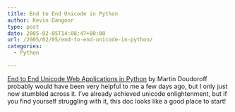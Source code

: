 ```yaml
---
title: End to End Unicode in Python
author: Kevin Dangoor
type: post
date: 2005-02-05T14:08:47+00:00
url: /2005/02/05/end-to-end-unicode-in-python/
categories:
  - Python

---
```

[End to End Unicode Web Applications in Python][1] by Martin Doudoroff probably would have been very helpful to me a few days ago, but I only just now stumbled across it. I&#8217;ve already achieved unicode enlightenment, but if you find yourself struggling with it, this doc looks like a good place to start!

 [1]: http://dalchemy.com/opensource/unicodedoc/ "dAlchemy | End to End Unicode Web Applications in Python"